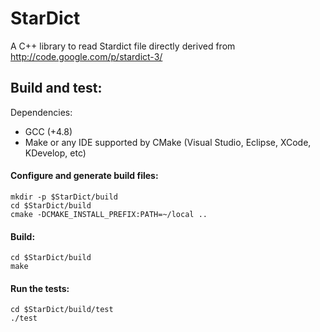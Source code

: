 StarDict
========

A C++ library to read Stardict file directly derived from http://code.google.com/p/stardict-3/

## Build and test:

Dependencies:
 * GCC (+4.8)
 * Make or any IDE supported by CMake (Visual Studio, Eclipse, XCode, KDevelop, etc)


#### Configure and generate build files:

    mkdir -p $StarDict/build
    cd $StarDict/build
    cmake -DCMAKE_INSTALL_PREFIX:PATH=~/local ..

#### Build:

    cd $StarDict/build
    make

#### Run the tests:

    cd $StarDict/build/test
    ./test
